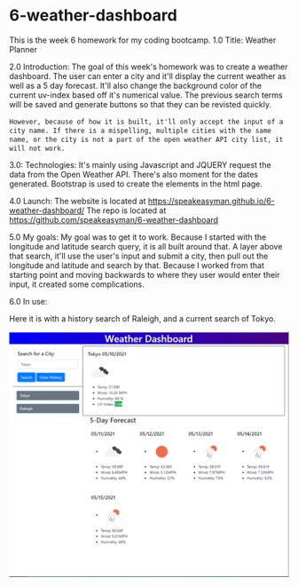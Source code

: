 # 6-weather-dashboard
This is the week 6 homework for my coding bootcamp.
1.0 Title:
    Weather Planner

2.0 Introduction:
    The goal of this week's homework was to create a weather dashboard. The user can enter a city and it'll display the current weather as well as a 5 day forecast. It'll also change the background color of the current uv-index based off it's numerical value. The previous search terms will be saved and generate buttons so that they can be revisted quickly.

    However, because of how it is built, it'll only accept the input of a city name. If there is a mispelling, multiple cities with the same name, or the city is not a part of the open weather API city list, it will not work. 

3.0: Technologies:
    It's mainly using Javascript and JQUERY request the data from the Open Weather API. There's also moment for the dates generated. Bootstrap is used to create the elements in the html page.

4.0 Launch:
    The website is located at https://speakeasyman.github.io/6-weather-dashboard/
    The repo is located at https://github.com/speakeasyman/6-weather-dashboard

5.0 My goals:
    My goal was to get it to work. Because I started with the longitude and latitude search query, it is all built around that. A layer above that search, it'll use the user's input and submit a city, then pull out the longitude and latitude and search by that.
    Because I worked from that starting point and moving backwards to where they user would enter their input, it created some complications.

6.0 In use: <br>

Here it is with a history search of Raleigh, and a current search of Tokyo. <br>

![Weather_Dashboard](./assets/weather.PNG)

